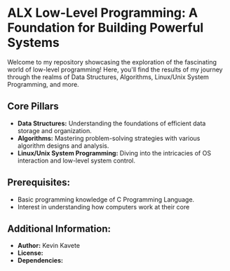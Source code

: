 <h1>ALX Low-Level Programming: A Foundation for Building Powerful Systems</h1>

Welcome to my repository showcasing the exploration of the fascinating world of low-level programming! Here, you'll find the results of my journey through the realms of Data Structures, Algorithms, Linux/Unix System Programming, and more.

<h2>Core Pillars</h2>

* __Data Structures:__ Understanding the foundations of efficient data storage and organization.
* __Algorithms:__ Mastering problem-solving strategies with various algorithm designs and analysis.
* __Linux/Unix System Programming:__ Diving into the intricacies of OS interaction and low-level system control.

<h2>Prerequisites:</h2>

* Basic programming knowledge of C Programming Language.
* Interest in understanding how computers work at their core

<h2>Additional Information:</h2>

* __Author:__ Kevin Kavete
* __License:__
* __Dependencies:__
